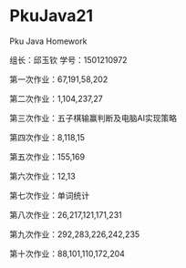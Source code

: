 # PkuJava21
Pku Java Homework
<html>
<p>组长：邱玉钦  学号：1501210972</p>
<p>第一次作业：67,191,58,202</p>
<p>第二次作业：1,104,237,27</p>
<p>第三次作业：五子棋输赢判断及电脑AI实现策略</p>
<p>第四次作业：8,118,15</p>
<p>第五次作业：155,169</p>
<p>第六次作业：12,13</p>
<p>第七次作业：单词统计</p>
<p>第八次作业：26,217,121,171,231</p>
<p>第九次作业：292,283,226,242,235</p>
<p>第十次作业：88,101,110,172,204</p>
</html>
